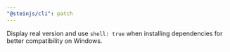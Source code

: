 ```yaml
---
"@steinjs/cli": patch
---
```


Display real version and use `shell: true` when installing dependencies for better compatibility on Windows.
